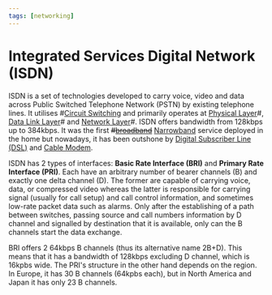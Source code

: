 ```yaml
---
tags: [networking]
---
```


# Integrated Services Digital Network (ISDN)

ISDN is a set of technologies developed to carry voice, video and data across
Public Switched Telephone Network (PSTN) by existing telephone lines. It
utilises #[Circuit Switching](202207150846.md) and primarily operates at
[Physical Layer](202206131647.md)#, [Data Link Layer](202206131651.md)# and
[Network Layer](202206131702.md)#. ISDN offers bandwidth from 128kbps up to
384kbps. It was the first ~~#[broadband](202208311155.md)~~
[Narrowband](202304041940.md) service deployed in the home but nowadays, it has
been outshone by [Digital Subscriber Line (DSL)](202208312036.md) and [Cable Modem](202208311843.md).

ISDN has 2 types of interfaces: **Basic Rate Interface (BRI)** and **Primary
Rate Interface (PRI)**. Each have an arbitrary number of bearer channels (B) and
exactly one delta channel (D). The former are capable of carrying voice, data,
or compressed video whereas the latter is responsible for carrying signal
(usually for call setup) and call control information, and sometimes low-rate
packet data such as alarms. Only after the establishing of a path between
switches, passing source and call numbers information by D channel and signalled
by destination that it is available, only can the B channels start the data
exchange.

BRI offers 2 64kbps B channels (thus its alternative name 2B+D). This means that
it has a bandwidth of 128kbps excluding D channel, which is 16kpbs wide. The
PRI's structure in the other hand depends on the region. In Europe, it has 30 B
channels (64kpbs each), but in North America and Japan it has only 23 B
channels.
